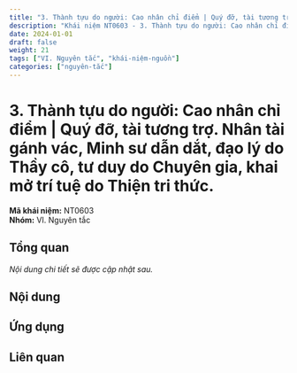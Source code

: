 ```yaml
---
title: "3. Thành tựu do người: Cao nhân chỉ điểm | Quý đỡ, tài tương trợ. Nhân tài gánh vác, Minh sư dẫn dắt, đạo lý do Thầy cô, tư duy do Chuyên gia, khai mở trí tuệ do Thiện tri thức."
description: "Khái niệm NT0603 - 3. Thành tựu do người: Cao nhân chỉ điểm | Quý đỡ, tài tương trợ. Nhân tài gánh vác, Minh sư dẫn dắt, đạo lý do Thầy cô, tư duy do Chuyên gia, khai mở trí tuệ do Thiện tri thức."
date: 2024-01-01
draft: false
weight: 21
tags: ["VI. Nguyên tắc", "khái-niệm-nguồn"]
categories: ["nguyên-tắc"]
---
```


# 3. Thành tựu do người: Cao nhân chỉ điểm | Quý đỡ, tài tương trợ. Nhân tài gánh vác, Minh sư dẫn dắt, đạo lý do Thầy cô, tư duy do Chuyên gia, khai mở trí tuệ do Thiện tri thức.

**Mã khái niệm:** NT0603  
**Nhóm:** VI. Nguyên tắc

## Tổng quan

*Nội dung chi tiết sẽ được cập nhật sau.*

## Nội dung

<!-- Nội dung chi tiết sẽ được điền vào đây -->

## Ứng dụng

<!-- Cách ứng dụng khái niệm này trong thực tế -->

## Liên quan

<!-- Các khái niệm liên quan khác -->
